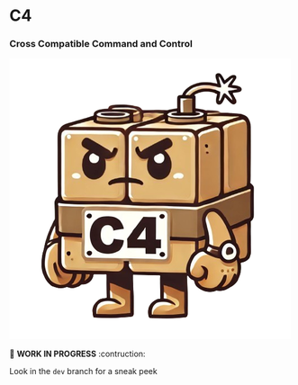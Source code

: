 # C4
### Cross Compatible Command and Control

!["C4 logo"](c4.png)

:construction: **WORK IN PROGRESS** :contruction:

Look in the `dev` branch for a sneak peek